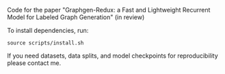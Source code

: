 Code for the paper "Graphgen-Redux: a Fast and Lightweight Recurrent Model for Labeled Graph Generation" (in review)

To install dependencies, run:

    source scripts/install.sh
    
If you need datasets, data splits, and model checkpoints for reproducibility please contact me. 
